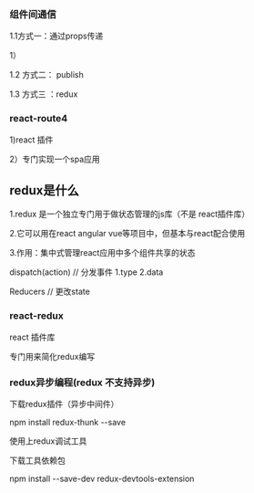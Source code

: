
### 组件间通信
1.1方式一：通过props传递

1）

1.2 方式二： publish

1.3 方式三 ：redux  

### react-route4

1)react 插件

2）专门实现一个spa应用


## redux是什么
1.redux 是一个独立专门用于做状态管理的js库（不是 react插件库）

2.它可以用在react angular vue等项目中，但基本与react配合使用

3.作用：集中式管理react应用中多个组件共享的状态

dispatch(action) // 分发事件 1.type 2.data

Reducers // 更改state 

### react-redux
react 插件库

专门用来简化redux编写


### redux异步编程(redux 不支持异步)
下载redux插件（异步中间件）

 npm install redux-thunk --save
 
 使用上redux调试工具
 
 下载工具依赖包
 
 npm install --save-dev redux-devtools-extension
 